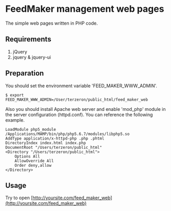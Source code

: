FeedMaker management web pages
==============================

The simple web pages written in PHP code.

Requirements
------------
1. jQuery
  1. jquery & jquery-ui

Preparation
-----------

You should set the environment variable 'FEED_MAKER_WWW_ADMIN'.

`$ export FEED_MAKER_WWW_ADMIN=/User/terzeron/public_html/feed_maker_web`

Also you should install Apache web server and                                                                                enable 'mod_php' module in the server configuration (httpd.conf).
You can reference the following example.

```
LoadModule php5_module        /Applications/MAMP/bin/php/php5.6.7/modules/libphp5.so
AddType application/x-httpd-php .php .phtml
DirectoryIndex index.html index.php
DocumentRoot "/Users/terzeron/public_html"
<Directory "/Users/terzeron/public_html">
    Options All
    AllowOverride All
    Order deny,allow
</Directory>
```

Usage
-----

Try to open [http://yoursite.com/feed_maker_web](http://yoursite.com/feed_maker_web)

